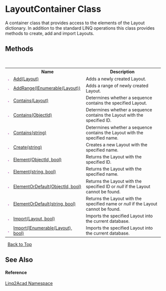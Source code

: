 # LayoutContainer Class
 

A container class that provides access to the elements of the Layout dictionary. In addition to the standard LINQ operations this class provides methods to create, add and import Layouts.


## Methods
&nbsp;<table><tr><th></th><th>Name</th><th>Description</th></tr><tr><td>![Public method](media/pubmethod.gif "Public method")</td><td><a href="M_Linq2Acad_LayoutContainer_Add.md">Add(Layout)</a></td><td>
Adds a newly created Layout.
&nbsp;</tr><tr><td>![Public method](media/pubmethod.gif "Public method")</td><td><a href="M_Linq2Acad_LayoutContainer_AddRange.md">AddRange(IEnumerable(Layout))</a></td><td>
Adds a range of newly created Layout.
&nbsp;</tr><tr><td>![Public method](media/pubmethod.gif "Public method")</td><td><a href="M_Linq2Acad_LayoutContainer_Contains_1.md">Contains(Layout)</a></td><td>
Determines whether a sequence contains the specified Layout.
&nbsp;</tr><tr><td>![Public method](media/pubmethod.gif "Public method")</td><td><a href="M_Linq2Acad_LayoutContainer_Contains.md">Contains(ObjectId)</a></td><td>
Determines whether a sequence contains the Layout with the specified ID.
&nbsp;</tr><tr><td>![Public method](media/pubmethod.gif "Public method")</td><td><a href="M_Linq2Acad_LayoutContainer_Contains_2.md">Contains(string)</a></td><td>
Determines whether a sequence contains the Layout with the specified name.
&nbsp;</tr><tr><td>![Public method](media/pubmethod.gif "Public method")</td><td><a href="M_Linq2Acad_LayoutContainer_Create.md">Create(string)</a></td><td>
Creates a new Layout with the specified name.</td></tr><tr><td>![Public method](media/pubmethod.gif "Public method")</td><td><a href="M_Linq2Acad_LayoutContainer_Element.md">Element(ObjectId, bool)</a></td><td>
Returns the Layout with the specified ID.
&nbsp;</tr><tr><td>![Public method](media/pubmethod.gif "Public method")</td><td><a href="M_Linq2Acad_LayoutContainer_Element_1.md">Element(string, bool)</a></td><td>
Returns the Layout with the specified name.
&nbsp;</tr><tr><td>![Public method](media/pubmethod.gif "Public method")</td><td><a href="M_Linq2Acad_LayoutContainer_ElementOrDefault.md">ElementOrDefault(ObjectId, bool)</a></td><td>
Returns the Layout with the specified ID or <i>null</i> if the Layout cannot be found.
&nbsp;</tr><tr><td>![Public method](media/pubmethod.gif "Public method")</td><td><a href="M_Linq2Acad_LayoutContainer_ElementOrDefault_1.md">ElementOrDefault(string, bool)</a></td><td>
Returns the Layout with the specified name or <i>null</i> if the Layout cannot be found.
&nbsp;</tr><tr><td>![Public method](media/pubmethod.gif "Public method")</td><td><a href="M_Linq2Acad_LayoutContainer_Import_1.md">Import(Layout, bool)</a></td><td>
Imports the specified Layout into the current database.
&nbsp;</tr><tr><td>![Public method](media/pubmethod.gif "Public method")</td><td><a href="M_Linq2Acad_LayoutContainer_Import.md">Import(IEnumerable(Layout), bool)</a></td><td>
Imports the specified Layout into the current database.
&nbsp;</tr></table>&nbsp;
<a href="#layoutcontainer-class">Back to Top</a>

## See Also


#### Reference
<a href="N_Linq2Acad.md">Linq2Acad Namespace</a><br />

